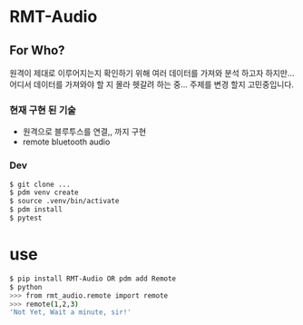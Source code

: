 # RMT-Audio
## For Who?
원격이 제대로 이루어지는지 확인하기 위해 여러 데이터를 가져와 분석 하고자 하지만... 어디서 데이터를 가져와야 할 지 몰라 헷갈려 하는 중... 주제를 변경 할지 고민중입니다.

### 현재 구현 된 기술
- 원격으로 블루투스를 연결,, 까지 구현
- remote bluetooth audio


### Dev
```bash
$ git clone ...
$ pdm venv create
$ source .venv/bin/activate
$ pdm install
$ pytest
```



# use
```bash
$ pip install RMT-Audio OR pdm add Remote
$ python
>>> from rmt_audio.remote import remote
>>> remote(1,2,3)
'Not Yet, Wait a minute, sir!'
```


